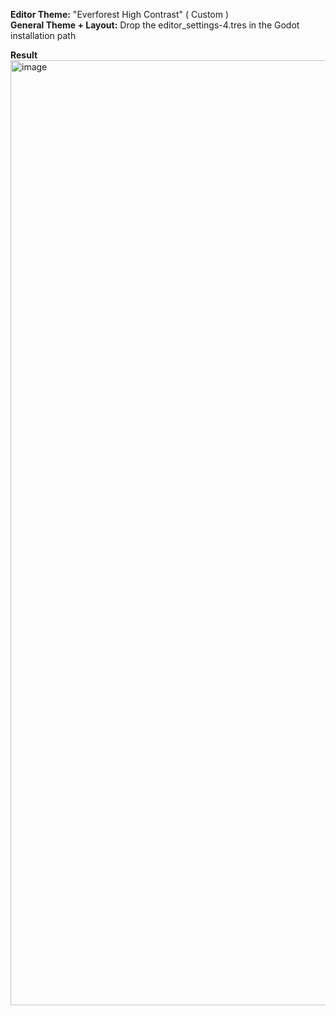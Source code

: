 **Editor Theme:** "Everforest High Contrast" ( Custom )\
**General Theme + Layout:** Drop the editor_settings-4.tres in the Godot installation path

**Result**
<img width="1512" alt="image" src="https://github.com/AchillesKastanas/Godot-Config-Files/assets/47496934/36053e47-db12-437e-a067-f39b3374ca63">
